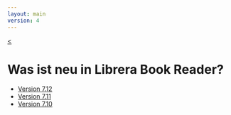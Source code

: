 ```yaml
---
layout: main
version: 4
---
```

[<](/wiki/)

# Was ist neu in Librera Book Reader?

* [Version 7.12](/wiki/what-is-new/7.12/de)
* [Version 7.11](/wiki/what-is-new/7.11/de)
* [Version 7.10](/wiki/what-is-new/7.10/de)


    
